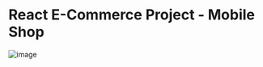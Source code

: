 # React E-Commerce Project - Mobile Shop

<!-- project link -->
![image](https://github.com/TalentedDev36428/Web-ecommerce/blob/main/example.png)

